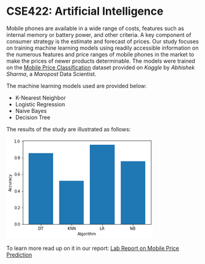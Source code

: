 # CSE422: Artificial Intelligence

Mobile phones are available in a wide range of costs, features such as internal memory or battery power, and other criteria. A key component of consumer strategy is the estimate and forecast of prices. Our study focuses on training machine learning models using readily accessible information on the numerous features and price ranges of mobile phones in the market to make the prices of newer products determinable. The models were trained on the [Mobile Price Classification](https://www.kaggle.com/datasets/iabhishekofficial/mobile-price-classification) dataset provided on *Kaggle* by *Abhishek Sharma*, a  *Maropost* Data Scientist.

The machine learning models used are provided below:
* K-Nearest Neighbor
* Logistic Regression
* Naive Bayes
* Decision Tree

The results of the study are illustrated as follows: 

![Accuracy V Algorithm](Accuracy_against_Algorithm.png)

To learn more read up on it in our report: [Lab Report on Mobile Price Prediction](https://github.com/20101301-Alina-Hasan/Mobile-Price-Prediction-AI/blob/fdf4f28eb345d65392714d30c1b687eac3ea8ca4/Lab%20Report_%20Mobile%20Price%20Prediction.pdf)
